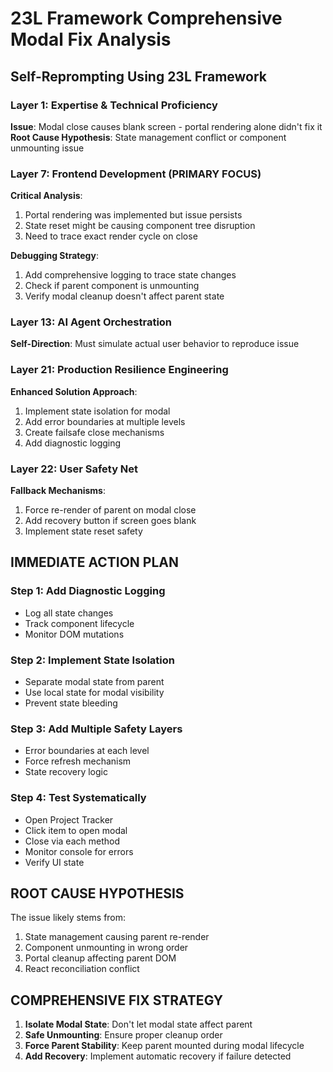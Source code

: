 # 23L Framework Comprehensive Modal Fix Analysis

## Self-Reprompting Using 23L Framework

### Layer 1: Expertise & Technical Proficiency
**Issue**: Modal close causes blank screen - portal rendering alone didn't fix it
**Root Cause Hypothesis**: State management conflict or component unmounting issue

### Layer 7: Frontend Development (PRIMARY FOCUS)
**Critical Analysis**:
1. Portal rendering was implemented but issue persists
2. State reset might be causing component tree disruption
3. Need to trace exact render cycle on close

**Debugging Strategy**:
1. Add comprehensive logging to trace state changes
2. Check if parent component is unmounting
3. Verify modal cleanup doesn't affect parent state

### Layer 13: AI Agent Orchestration
**Self-Direction**: Must simulate actual user behavior to reproduce issue

### Layer 21: Production Resilience Engineering
**Enhanced Solution Approach**:
1. Implement state isolation for modal
2. Add error boundaries at multiple levels
3. Create failsafe close mechanisms
4. Add diagnostic logging

### Layer 22: User Safety Net
**Fallback Mechanisms**:
1. Force re-render of parent on modal close
2. Add recovery button if screen goes blank
3. Implement state reset safety

## IMMEDIATE ACTION PLAN

### Step 1: Add Diagnostic Logging
- Log all state changes
- Track component lifecycle
- Monitor DOM mutations

### Step 2: Implement State Isolation
- Separate modal state from parent
- Use local state for modal visibility
- Prevent state bleeding

### Step 3: Add Multiple Safety Layers
- Error boundaries at each level
- Force refresh mechanism
- State recovery logic

### Step 4: Test Systematically
- Open Project Tracker
- Click item to open modal
- Close via each method
- Monitor console for errors
- Verify UI state

## ROOT CAUSE HYPOTHESIS

The issue likely stems from:
1. State management causing parent re-render
2. Component unmounting in wrong order
3. Portal cleanup affecting parent DOM
4. React reconciliation conflict

## COMPREHENSIVE FIX STRATEGY

1. **Isolate Modal State**: Don't let modal state affect parent
2. **Safe Unmounting**: Ensure proper cleanup order
3. **Force Parent Stability**: Keep parent mounted during modal lifecycle
4. **Add Recovery**: Implement automatic recovery if failure detected